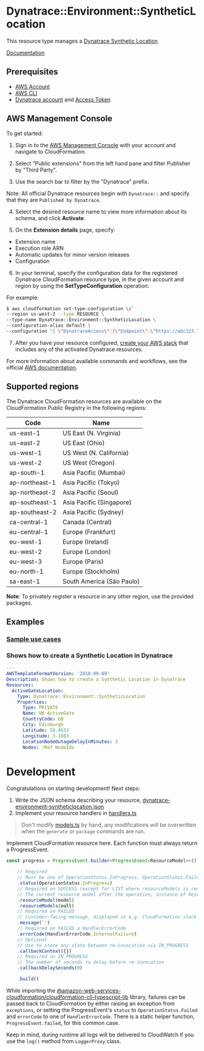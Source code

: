 # Dynatrace::Environment::SyntheticLocation

This resource type manages a [Dynatrace Synthetic Location][3]

[Documentation][4]

## Prerequisites
* [AWS Account][14]
* [AWS CLI][15]
* [Dynatrace account][16] and [Access Token][17]
## AWS Management Console

To get started:

1. Sign in to the [AWS Management Console][11] with your account and navigate to CloudFormation.

2. Select "Public extensions" from the left hand pane and filter Publisher by "Third Party".

3. Use the search bar to filter by the "Dynatrace" prefix.

  Note: All official  Dynatrace resources begin with `Dynatrace::` and specify that they are `Published by Dynatrace`.

4. Select the desired resource name to view more information about its schema, and click **Activate**.

5. On the **Extension details** page, specify:
  - Extension name
  - Execution role ARN
  - Automatic updates for minor version releases
  - Configuration

6. In your terminal, specify the configuration data for the registered Dynatrace CloudFormation resource type, in the given account and region by using the **SetTypeConfiguration** operation:


  For example:

  ```Bash
  $ aws cloudformation set-type-configuration \z`
  --region us-west-2 --type RESOURCE \
  --type-name Dynatrace::Environment::SyntheticLocation \
  --configuration-alias default \
  --configuration "{ \"DynatraceAccess\":{\"Endpoint\":\"https://abc123.live.dynatrace.com\",\"Token\":\"YOURAPIKEY\"}}"
  ```

7. After you have your resource configured, [create your AWS stack][12] that includes any of the activated Dynatrace resources.

For more information about available commands and workflows, see the official [AWS documentation][13].

## Supported regions

The Dynatrace CloudFormation resources are available on the CloudFormation Public Registry in the following regions:

| Code            | Name                      |
|-----------------|---------------------------|
| us-east-1       | US East (N. Virginia)     |
| us-east-2       | US East (Ohio)            |
| us-west-1       | US West (N. California)   |
| us-west-2       | US West (Oregon)          |
| ap-south-1      | Asia Pacific (Mumbai)     |
| ap-northeast-1  | Asia Pacific (Tokyo)      |
| ap-northeast-2  | Asia Pacific (Seoul)      |
| ap-southeast-1  | Asia Pacific (Singapore)  |
| ap-southeast-2  | Asia Pacific (Sydney)     |
| ca-central-1    | Canada (Central)          |
| eu-central-1    | Europe (Frankfurt)        |
| eu-west-1       | Europe (Ireland)          |
| eu-west-2       | Europe (London)           |
| eu-west-3       | Europe (Paris)            |
| eu-north-1      | Europe (Stockholm)        |
| sa-east-1       | South America (São Paulo) |

**Note**: To privately register a resource in any other region, use the provided packages.

## Examples

### [Sample use cases][18]

### Shows how to create a Synthetic Location in Dynatrace
```yaml
---
AWSTemplateFormatVersion: '2010-09-09'
Description: Shows how to create a Synthetic Location in Dynatrace
Resources:
  ActiveGateLocation:
    Type: Dynatrace::Environment::SyntheticLocation
    Properties:
      Type: PRIVATE
      Name: UK ActiveGate
      CountryCode: GB
      City: Edinburgh
      Latitude: 55.9533
      Longitude: 3.1883
      LocationNodeOutageDelayInMinutes: 3
      Nodes: !Ref NodeIds
```


[1]: https://docs.aws.amazon.com/cloudformation-cli/latest/userguide/resource-types.html
[2]: https://docs.aws.amazon.com/AWSCloudFormation/latest/UserGuide/Welcome.html
[3]: https://www.dynatrace.com/support/help/how-to-use-dynatrace/synthetic-monitoring/general-information/public-synthetic-locations
[4]: ./docs/README.md
[11]: https://aws.amazon.com/console/
[12]: https://console.aws.amazon.com/cloudformation/home
[13]: https://docs.aws.amazon.com/AWSCloudFormation/latest/UserGuide/registry.html
[14]: https://aws.amazon.com/account/
[15]: https://aws.amazon.com/cli/
[16]: https://www.dynatrace.com/
[17]: https://www.dynatrace.com/support/help/get-started/access-tokens
[18]: ../docs/user/src/main/docs/README.md


# Development

Congratulations on starting development! Next steps:

1. Write the JSON schema describing your resource, [dynatrace-environment-syntheticlocation.json](./dynatrace-environment-syntheticlocation.json)
2. Implement your resource handlers in [handlers.ts](./dynatrace-environment-syntheticlocation/handlers.ts)

> Don't modify [models.ts](./dynatrace-environment-syntheticlocation/models.ts) by hand, any modifications will be overwritten when the `generate` or `package` commands are run.

Implement CloudFormation resource here. Each function must always return a ProgressEvent.

```typescript
const progress = ProgressEvent.builder<ProgressEvent<ResourceModel>>()

    // Required
    // Must be one of OperationStatus.InProgress, OperationStatus.Failed, OperationStatus.Success
    .status(OperationStatus.InProgress)
    // Required on SUCCESS (except for LIST where resourceModels is required)
    // The current resource model after the operation; instance of ResourceModel class
    .resourceModel(model)
    .resourceModels(null)
    // Required on FAILED
    // Customer-facing message, displayed in e.g. CloudFormation stack events
    .message('')
    // Required on FAILED a HandlerErrorCode
    .errorCode(HandlerErrorCode.InternalFailure)
    // Optional
    // Use to store any state between re-invocation via IN_PROGRESS
    .callbackContext({})
    // Required on IN_PROGRESS
    // The number of seconds to delay before re-invocation
    .callbackDelaySeconds(0)

    .build()
```

While importing the [@amazon-web-services-cloudformation/cloudformation-cli-typescript-lib](https://github.com/eduardomourar/cloudformation-cli-typescript-plugin) library, failures can be passed back to CloudFormation by either raising an exception from `exceptions`, or setting the ProgressEvent's `status` to `OperationStatus.Failed` and `errorCode` to one of `HandlerErrorCode`. There is a static helper function, `ProgressEvent.failed`, for this common case.

Keep in mind, during runtime all logs will be delivered to CloudWatch if you use the `log()` method from `LoggerProxy` class.
